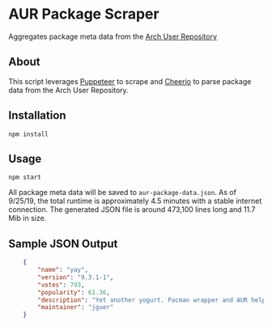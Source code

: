 # AUR Package Scraper
Aggregates package meta data from the [Arch User Repository](https://aur.archlinux.org/packages/)

## About
This script leverages [Puppeteer](https://github.com/GoogleChrome/puppeteer) to scrape and [Cheerio](https://github.com/cheeriojs/cheerio) to parse package data from the Arch User Repository. 

## Installation
```
npm install
```

## Usage
```
npm start
```

All package meta data will be saved to `aur-package-data.json`.  As of 9/25/19, the total runtime is approximately 4.5 minutes with a stable internet connection.  The generated JSON file is around 473,100 lines long and 11.7 Mib in size.

## Sample JSON Output
```json
	{
		"name": "yay",
		"version": "9.3.1-1",
		"votes": 793,
		"popularity": 61.36,
		"description": "Yet another yogurt. Pacman wrapper and AUR helper written in go.",
		"maintainer": "jguer"
	}
```
